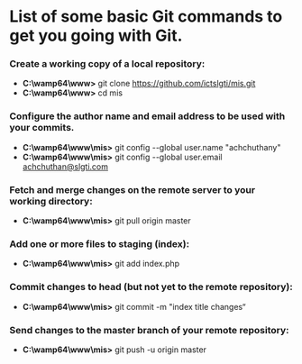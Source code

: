 # List of some basic Git commands to get you going with Git.

### Create a working copy of a local repository:
- **C:\wamp64\www>** git clone https://github.com/ictslgti/mis.git
- **C:\wamp64\www>** cd mis


### Configure the author name and email address to be used with your commits.
- **C:\wamp64\www\mis>** git config --global user.name "achchuthany"
- **C:\wamp64\www\mis>** git config --global user.email achchuthan@slgti.com

### Fetch and merge changes on the remote server to your working directory:
- **C:\wamp64\www\mis>** git pull origin master

### Add one or more files to staging (index):
- **C:\wamp64\www\mis>** git add index.php
### Commit changes to head (but not yet to the remote repository):
- **C:\wamp64\www\mis>** git commit -m "index title changes“
### Send changes to the master branch of your remote repository:
- **C:\wamp64\www\mis>** git push -u origin master


